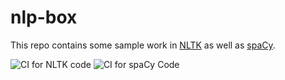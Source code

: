 # nlp-box

This repo contains some sample work in [NLTK](https://www.nltk.org/) as well as [spaCy](https://spacy.io/).



![CI for NLTK code](https://github.com/ehom/nlp-box/workflows/CI%20for%20NLTK%20code/badge.svg)
![CI for spaCy Code](https://github.com/ehom/nlp-box/workflows/CI%20for%20spaCy%20Code/badge.svg)
